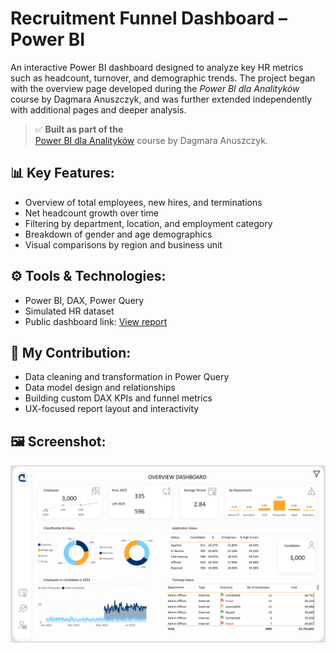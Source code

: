# Recruitment Funnel Dashboard – Power BI

An interactive Power BI dashboard designed to analyze key HR metrics such as headcount, turnover, and demographic trends. The project began with the overview page developed during the *Power BI dla Analityków* course by Dagmara Anuszczyk, and was further extended independently with additional pages and deeper analysis.

> ✅ **Built as part of the**  
> [Power BI dla Analityków](https://bideveloper.pl/pbifundamentals/) course by Dagmara Anuszczyk.

## 📊 Key Features:
- Overview of total employees, new hires, and terminations
- Net headcount growth over time
- Filtering by department, location, and employment category
- Breakdown of gender and age demographics
- Visual comparisons by region and business unit

## ⚙️ Tools & Technologies:
- Power BI, DAX, Power Query
- Simulated HR dataset
- Public dashboard link: [View report](https://app.powerbi.com/links/3oztymfkkD)

## 🧩 My Contribution:
- Data cleaning and transformation in Power Query
- Data model design and relationships
- Building custom DAX KPIs and funnel metrics
- UX-focused report layout and interactivity

## 🖼️ Screenshot:

![Employee Dashboard Overview](./Overview.png)
